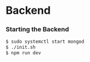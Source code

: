 # Backend

### Starting the Backend
```bash
$ sudo systemctl start mongod
$ ./init.sh
$ npm run dev
```
